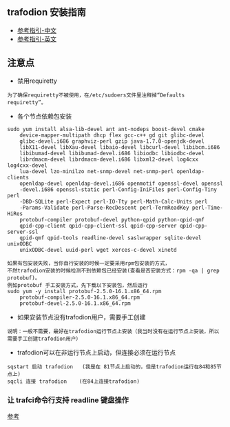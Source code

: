## trafodion 安装指南

- [参考指引-中文](https://cwiki.apache.org/confluence/pages/viewpage.action?pageId=61324685)
- [参考指引-英文](http://trafodion.apache.org/install.html)


## 注意点

- 禁用requiretty
```
为了确保requiretty不被使用，在/etc/sudoers文件里注释掉“Defaults requiretty”。
```
- 各个节点依赖包安装
``` shell
sudo yum install alsa-lib-devel ant ant-nodeps boost-devel cmake
    device-mapper-multipath dhcp flex gcc-c++ gd git glibc-devel
    glibc-devel.i686 graphviz-perl gzip java-1.7.0-openjdk-devel
    libX11-devel libXau-devel libaio-devel libcurl-devel libibcm.i686 
    libibumad-devel libibumad-devel.i686 libiodbc libiodbc-devel 
    librdmacm-devel librdmacm-devel.i686 libxml2-devel log4cxx log4cxx-devel 
    lua-devel lzo-minilzo net-snmp-devel net-snmp-perl openldap-clients
    openldap-devel openldap-devel.i686 openmotif openssl-devel openssl
    -devel.i686 openssl-static perl-Config-IniFiles perl-Config-Tiny perl
    -DBD-SQLite perl-Expect perl-IO-Tty perl-Math-Calc-Units perl
    -Params-Validate perl-Parse-RecDescent perl-TermReadKey perl-Time-HiRes
    protobuf-compiler protobuf-devel python-qpid python-qpid-qmf
    qpid-cpp-client qpid-cpp-client-ssl qpid-cpp-server qpid-cpp-server-ssl
    qpid-qmf qpid-tools readline-devel saslwrapper sqlite-devel unixODBC
    unixODBC-devel uuid-perl wget xerces-c-devel xinetd
```
```
如果有包安装失败，当你自行安装的时候一定要采用rpm包安装的方式，
不然trafodion安装的时候检测不到依赖包已经安装(查看是否安装方式：rpm -qa | grep protobuf)。
例如protobuf 手工安装方式，先下载以下安装包，然后运行
sudo yum -y install protobuf-2.5.0-16.1.x86_64.rpm 
    protobuf-compiler-2.5.0-16.1.x86_64.rpm 
    protobuf-devel-2.5.0-16.1.x86_64.rpm
```

- 如果安装节点没有trafodion用户，需要手工创建
```
说明：一般不需要，最好在trafodion运行节点上安装（我当时没有在运行节点上安装，所以需要手工创建trafodion用户）
```
- trafodion可以在非运行节点上启动，但连接必须在运行节点
```
sqstart 启动 trafodion   (我是在 81节点上启动的，但是trafodion运行在84和85节点上)
sqcli 连接 trafodion    (在84上连接trafodion)
```

### 让 trafci命令行支持 readline 键盘操作
[参考](http://www.cnblogs.com/lanston/p/3787685.html)
